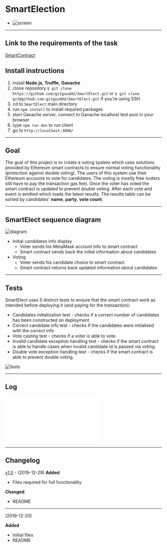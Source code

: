 # SmartElection
- ![screen](screenshot24.png)
---
## Link to the requirements of the task
[SmartContract](https://github.com/blockchain-group/Blockchain-technologijos/blob/master/pratybos/4uzduotis-SmartContract.md)
## Install instructions
1. install **Node.js**, **Truffle**, **Ganache**
2. clone repository ```$ git clone https://github.com/gitguuddd/SmartElect.git``` or ```$ git clone git@github.com:gitguuddd/SmartElect.git``` if you're using SSH
3. cd to ```SmartElect``` main directory
4. run ```npm install``` to install required packages
5. start Ganache server, connect to Ganache localhost test pool in your browser
6. type ```npm run dev``` to run client
7. go to ```http://localhost:3000/```
---
## Goal
The goal of this project is to create a voting system which uses solutions provided by Ethereum smart contracts to ensure normal voting functionality (protection against double voting). The users of this system use their Ethereum accounts to vote for candidates. The voting is mostly free (voters still have to pay the transaction gas fee). Once the voter has voted the smart contract is updated to prevent double voting. After each vote and event is emitted which loads the latest results. The results table can be sorted by candidates' **name**, **party**, **vote count**.

---
## SmartElect sequence diagram
![diagram](screenshot24.png)

- Initial candidates info display
    - Voter sends his MetaMask account info to smart contract
    - Smart contract sends back the initial information about candidates
- Voting
    - Voter sends his candidate choice to smart contract
    - Smart contract returns back updated information about candidates

---
## Tests
SmartElect uses 5 distinct tests to ensure that the smart contract work as intended before deploying it (and paying for the transaction):
- Candidates initialization test - checks if a correct number of candidates has been constructed on deployment
- Correct candidate info test - checks if the candidates were initialised with the correct info
- Vote casting test - checks if a voter is able to vote.
- Invalid candidate exception handling test - checks if the smart contract is able to handle cases when invalid candidate id is passed via voting.
- Double vote exception handling test - checks if the smart contract is able to prevent double voting.

![tests](test.png)

---
## Log

![ganache-log](log.txt)

---
## Changelog

[v1.0](https://github.com/gitguuddd/SmartElection/releases/tag/v0.1) - (2019-12-29)
**Added**
- Files required for full functionality

**Changed**
- README

---
(2019-12-20)

**Added**
- Initial files
- README
